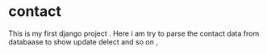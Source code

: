 # contact
This is my first django project .
Here i am try to parse the contact data from databaase to show update delect and so on , 

